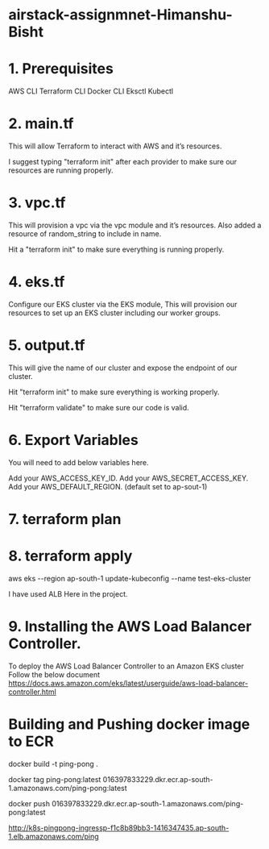 # airstack-assignmnet-Himanshu-Bisht
 


# 1. Prerequisites
AWS CLI
Terraform CLI
Docker CLI
Eksctl
Kubectl


# 2. main.tf

This will allow Terraform to interact with AWS and it’s resources.

I suggest typing "terraform init" after each provider to make sure our resources are running properly.

# 3. vpc.tf

This will provision a vpc via the vpc module and it’s resources. Also added a resource of random_string to include in name.

Hit a "terraform init" to make sure everything is running properly.

# 4. eks.tf

Configure our EKS cluster via the EKS module, This will provision our resources to set up an EKS cluster including our worker groups.

# 5. output.tf

This will give the name of our cluster and expose the endpoint of our cluster.

Hit "terraform init" to make sure everything is working properly.

Hit "terraform validate" to make sure our code is valid.

# 6. Export Variables

You will need to add below variables here.

Add your AWS_ACCESS_KEY_ID.
Add your AWS_SECRET_ACCESS_KEY.
Add your AWS_DEFAULT_REGION. (default set to ap-sout-1)

# 7. terraform plan

# 8. terraform apply

aws eks --region ap-south-1 update-kubeconfig --name test-eks-cluster

I have used ALB Here in the project.

# 9. Installing the AWS Load Balancer Controller.

To deploy the AWS Load Balancer Controller to an Amazon EKS cluster
Follow the below document
https://docs.aws.amazon.com/eks/latest/userguide/aws-load-balancer-controller.html

# Building and Pushing docker image to ECR

docker build -t ping-pong .

docker tag ping-pong:latest 016397833229.dkr.ecr.ap-south-1.amazonaws.com/ping-pong:latest

docker push 016397833229.dkr.ecr.ap-south-1.amazonaws.com/ping-pong:latest


http://k8s-pingpong-ingressp-f1c8b89bb3-1416347435.ap-south-1.elb.amazonaws.com/ping

